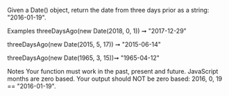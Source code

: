 Given a Date() object, return the date from three days prior as a string: "2016-01-19".

Examples
threeDaysAgo(new Date(2018, 0, 1)) ➞ "2017-12-29"

threeDaysAgo(new Date(2015, 5, 17)) ➞ "2015-06-14"

threeDaysAgo(new Date(1965, 3, 15))➞ "1965-04-12"

Notes
Your function must work in the past, present and future.
JavaScript months are zero based.
Your output should NOT be zero based: 2016, 0, 19 == "2016-01-19".